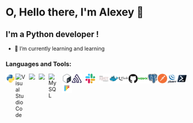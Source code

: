 # O, Hello there, I'm Alexey 👋 

## I'm a Python developer !

- 🌱 I’m currently learning and learning

### Languages and Tools:
<img align="left" alt="MySQL" width="26px" src="https://github.com/devicons/devicon/blob/v2.16.0/icons/python/python-original.svg" />
<img align="left" alt="Visual Studio Code" width="26px" src="https://cdn.jsdelivr.net/gh/devicons/devicon/icons/vscode/vscode-original.svg" style="padding-right:10px;" />
<img align="left" width="26px" src="https://cdn.jsdelivr.net/gh/devicons/devicon/icons/python/python-original.svg" />
<img align="left" width="26px" src="https://cdn.jsdelivr.net/gh/devicons/devicon/icons/django/django-plain.svg" />
<img align="left" alt="MySQL" width="26px" src="https://cdn.jsdelivr.net/gh/devicons/devicon/icons/mysql/mysql-original.svg" style="padding-right:10px;" />

<img align="left" alt="MySQL" width="26px" src="https://github.com/devicons/devicon/blob/v2.16.0/icons/bash/bash-plain.svg" />
<img align="left" alt="MySQL" width="26px" src="https://github.com/devicons/devicon/blob/v2.16.0/icons/sentry/sentry-original.svg" style="padding-right:10px;" />
<img align="left" alt="MySQL" width="26px" src="https://github.com/devicons/devicon/blob/v2.16.0/icons/slack/slack-original.svg" style="padding-right:10px;" />

<img align="left" alt="MySQL" width="26px" src="https://github.com/devicons/devicon/blob/v2.16.0/icons/djangorest/djangorest-original.svg" />
<img align="left" alt="MySQL" width="26px" src="https://github.com/devicons/devicon/blob/v2.16.0/icons/docker/docker-original.svg" />
<img align="left" alt="MySQL" width="26px" src="https://github.com/devicons/devicon/blob/v2.16.0/icons/flask/flask-original-wordmark.svg" />
<img align="left" alt="MySQL" width="26px" src="https://github.com/devicons/devicon/blob/v2.16.0/icons/github/github-original.svg" />
<img align="left" alt="MySQL" width="26px" src="https://github.com/devicons/devicon/blob/v2.16.0/icons/nginx/nginx-original.svg" />
<img align="left" alt="MySQL" width="26px" src="https://github.com/devicons/devicon/blob/v2.16.0/icons/postgresql/postgresql-original.svg" />
<img align="left" alt="MySQL" width="26px" src="https://github.com/devicons/devicon/blob/v2.16.0/icons/postman/postman-original.svg" />
<img align="left" alt="MySQL" width="26px" src="https://github.com/devicons/devicon/blob/v2.16.0/icons/jquery/jquery-original-wordmark.svg" />
<img align="left" alt="MySQL" width="26px" src="https://github.com/devicons/devicon/blob/v2.16.0/icons/powershell/powershell-original.svg" />
<img align="left" alt="MySQL" width="26px" src="https://github.com/devicons/devicon/blob/v2.16.0/icons/pytest/pytest-original.svg" />
<br />
<br />
